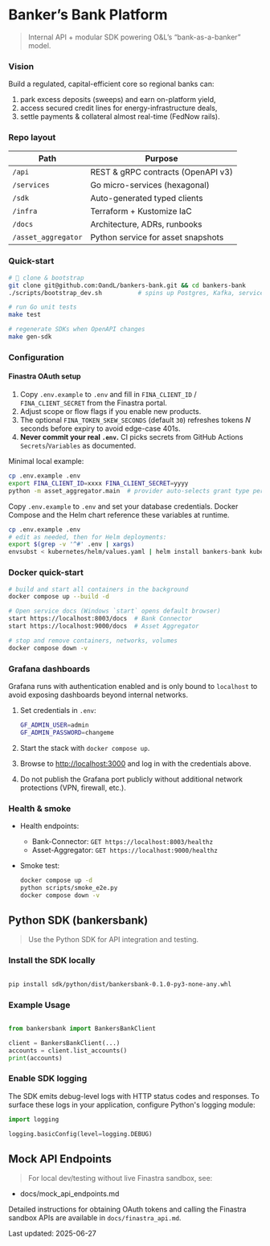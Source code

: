 # Banker’s Bank Platform

> Internal API + modular SDK powering O&L’s “bank-as-a-banker” model.

### Vision
Build a regulated, capital-efficient core so regional banks can:
1.  park excess deposits (sweeps) and earn on-platform yield,
2.  access secured credit lines for energy-infrastructure deals,
3.  settle payments & collateral almost real-time (FedNow rails).

### Repo layout
| Path            | Purpose                            |
|-----------------|------------------------------------|
| `/api`          | REST & gRPC contracts (OpenAPI v3) |
| `/services`     | Go micro-services (hexagonal)      |
| `/sdk`          | Auto-generated typed clients       |
| `/infra`        | Terraform + Kustomize IaC          |
| `/docs`         | Architecture, ADRs, runbooks       |
| `/asset_aggregator` | Python service for asset snapshots |

### Quick-start

```bash
#  clone & bootstrap
git clone git@github.com:OandL/bankers-bank.git && cd bankers-bank
./scripts/bootstrap_dev.sh          # spins up Postgres, Kafka, services

# run Go unit tests
make test

# regenerate SDKs when OpenAPI changes
make gen-sdk

```

### Configuration

#### Finastra OAuth setup
1. Copy `.env.example` to `.env` and fill in `FINA_CLIENT_ID` / `FINA_CLIENT_SECRET` from the Finastra portal.
2. Adjust scope or flow flags if you enable new products.
3. The optional `FINA_TOKEN_SKEW_SECONDS` (default `30`) refreshes tokens *N* seconds before expiry to avoid edge-case 401s.
4. **Never commit your real `.env`.** CI picks secrets from GitHub Actions `Secrets`/`Variables` as documented.

Minimal local example:
```bash
cp .env.example .env
export FINA_CLIENT_ID=xxxx FINA_CLIENT_SECRET=yyyy
python -m asset_aggregator.main  # provider auto-selects grant type per slice
```


Copy `.env.example` to `.env` and set your database credentials. Docker Compose
and the Helm chart reference these variables at runtime.

```bash
cp .env.example .env
# edit as needed, then for Helm deployments:
export $(grep -v '^#' .env | xargs)
envsubst < kubernetes/helm/values.yaml | helm install bankers-bank kubernetes/helm -f -
```

### Docker quick-start

```bash
# build and start all containers in the background
docker compose up --build -d

# Open service docs (Windows `start` opens default browser)
start https://localhost:8003/docs  # Bank Connector
start https://localhost:9000/docs  # Asset Aggregator

# stop and remove containers, networks, volumes
docker compose down -v
```

### Grafana dashboards

Grafana runs with authentication enabled and is only bound to `localhost` to
avoid exposing dashboards beyond internal networks.

1.  Set credentials in `.env`:

    ```bash
    GF_ADMIN_USER=admin
    GF_ADMIN_PASSWORD=changeme
    ```

2.  Start the stack with `docker compose up`.
3.  Browse to [http://localhost:3000](http://localhost:3000) and log in with the
    credentials above.
4.  Do not publish the Grafana port publicly without additional network
    protections (VPN, firewall, etc.).

### Health & smoke

- Health endpoints:
  - Bank-Connector: `GET https://localhost:8003/healthz`
  - Asset-Aggregator: `GET https://localhost:9000/healthz`

- Smoke test:
  ```bash
  docker compose up -d
  python scripts/smoke_e2e.py
  docker compose down -v
  ```

## Python SDK (bankersbank)

> Use the Python SDK for API integration and testing.

### Install the SDK locally

```bash

pip install sdk/python/dist/bankersbank-0.1.0-py3-none-any.whl

```

### Example Usage

```python

from bankersbank import BankersBankClient

client = BankersBankClient(...)
accounts = client.list_accounts()
print(accounts)

```

### Enable SDK logging

The SDK emits debug-level logs with HTTP status codes and responses. To
surface these logs in your application, configure Python's logging module:

```python
import logging

logging.basicConfig(level=logging.DEBUG)
```

## Mock API Endpoints

> For local dev/testing without live Finastra sandbox, see:

- docs/mock_api_endpoints.md

Detailed instructions for obtaining OAuth tokens and calling the Finastra
sandbox APIs are available in `docs/finastra_api.md`.

Last updated: 2025-06-27

